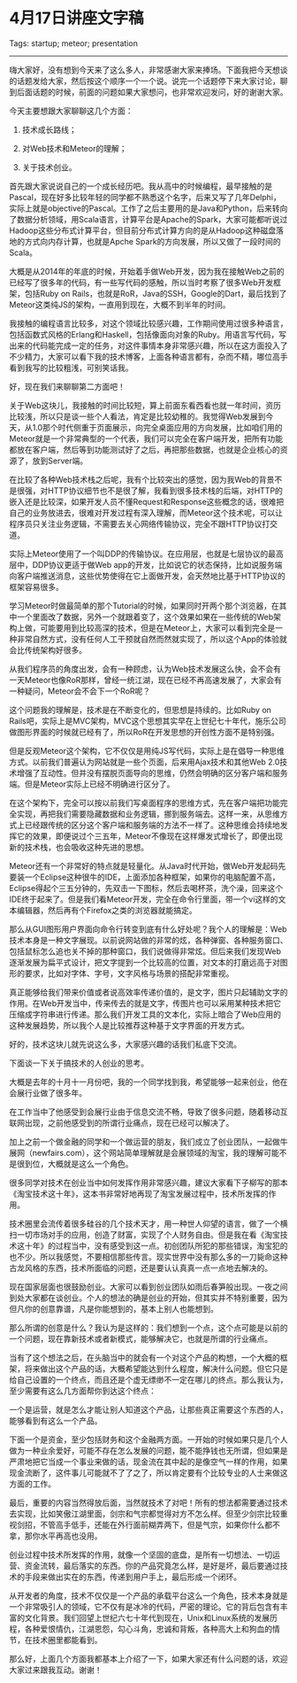 # 4月17日讲座文字稿
Tags: startup; meteor; presentation

------

嗨大家好，没有想到今天来了这么多人，非常感谢大家来捧场。下面我把今天想谈的话题发给大家，然后按这个顺序一个一个说。说完一个话题停下来大家讨论，聊到后面话题的时候，前面的问题如果大家想问，也非常欢迎发问，好的谢谢大家。

今天主要想跟大家聊聊这几个方面：

1. 技术成长路线；

1. 对Web技术和Meteor的理解；

1. 关于技术创业。

首先跟大家说说自己的一个成长经历吧。我从高中的时候编程，最早接触的是Pascal，现在好多比较年轻的同学都不熟悉这个名字，后来又写了几年Delphi，实际上就是objective的Pascal。工作了之后主要用的是Java和Python，后来转向了数据分析领域，用Scala语言，计算平台是Apache的Spark，大家可能都听说过Hadoop这些分布式计算平台，但目前分布式计算方向的是从Hadoop这种磁盘落地的方式向内存计算，也就是Apche Spark的方向发展，所以又做了一段时间的Scala。

大概是从2014年的年底的时候，开始着手做Web开发，因为我在接触Web之前的已经写了很多年的代码，有一些写代码的感触，所以当时考察了很多Web开发框架，包括Ruby on Rails，也就是RoR，Java的SSH，Google的Dart，最后找到了Meteor这类纯JS的架构，一直用到现在，大概不到半年的时间。

我接触的编程语言比较多，对这个领域比较感兴趣，工作期间使用过很多种语言，包括函数式风格的Erlang和Haskell，包括像面向对象的Ruby。用语言写代码，写出来的代码能完成一定的任务，对这件事情本身非常感兴趣，所以在这方面投入了不少精力，大家可以看下我的技术博客，上面各种语言都有，杂而不精，哪位高手看到我写的比较粗浅，可别笑话我。

好，现在我们来聊聊第二方面吧！

关于Web这块儿，我接触的时间比较短，算上前面东看西看也就一年时间，资历比较浅，所以只是谈一些个人看法，肯定是比较幼稚的。我觉得Web发展到今天，从1.0那个时代侧重于页面展示，向完全桌面应用的方向发展，比如咱们用的Meteor就是一个非常典型的一个代表，我们可以完全在客户端开发，把所有功能都放在客户端，然后等到功能测试好了之后，再把那些数据，也就是企业核心的资源了，放到Server端。

在比较了各种Web技术栈之后呢，我有个比较突出的感觉，因为我Web的背景不是很强，对HTTP协议细节也不是很了解，我看到很多技术栈的后端，对HTTP的嵌入还是比较深，如果开发人员不懂Request和Response这些概念的话，很难把自己的业务放进去，很难对开发过程有深入理解，而Meteor这个技术呢，可以让程序员只关注业务逻辑，不需要去关心网络传输协议，完全不跟HTTP协议打交道。

实际上Meteor使用了一个叫DDP的传输协议。在应用层，也就是七层协议的最高层中，DDP协议更适于做Web app的开发，比如说它的状态保持，比如说服务端向客户端推送消息，这些优势使得在它上面做开发，会天然地比基于HTTP协议的框架容易很多。

学习Meteor时做最简单的那个Tutorial的时候，如果同时开两个那个浏览器，在其中一个里面改了数据，另外一个就跟着变了，这个效果如果在一些传统的Web架构上做，可能要用到比较高深的技术，但是在Meteor上，大家可以看到完全是一种非常自然方式，没有任何人工干预就自然而然就实现了，所以这个App的体验就会比传统架构好很多。

从我们程序员的角度出发，会有一种顾虑，认为Web技术发展这么快，会不会有一天Meteor也像RoR那样，曾经一统江湖，现在已经不再高速发展了，大家会有一种疑问，Meteor会不会下一个RoR呢？

这个问题我的理解是，技术是在不断变化的，但思想是持续的。比如Ruby on Rails吧，实际上是MVC架构，MVC这个思想其实早在上世纪七十年代，施乐公司做图形界面的时候就已经有了，所以RoR在开发思想的开创性方面不是特别强。

但是反观Meteor这个架构，它不仅仅是用纯JS写代码，实际上是在倡导一种思维方式。以前我们普遍认为网站就是一些个页面，后来用Ajax技术和其他Web 2.0技术增强了互动性。但并没有摆脱页面导向的思维，仍然会明确的区分客户端和服务端。但是Meteor实际上已经不明确进行区分了。

在这个架构下，完全可以按以前我们写桌面程序的思维方式，先在客户端把功能完全实现，再把我们需要隐藏数据和业务逻辑，挪到服务端去。这样一来，从思维方式上已经跟传统的区分这个客户端和服务端的方法不一样了。这种思维会持续地发挥它的效果，即便说过个三五年，Meteor不像现在这样爆发式增长了，即便出现新的技术栈，也会吸收这种先进的思想。

Meteor还有一个非常好的特点就是轻量化。从Java时代开始，做Web开发起码先要装一个Eclipse这种很牛的IDE，上面添加各种框架，如果你的电脑配置不高，Eclipse得起个三五分钟的，先双击一下图标，然后去喝杯茶，洗个澡，回来这个IDE终于起来了。但是我们看Meteor开发，完全在命令行里面，带一个vi这样的文本编辑器，然后再有个Firefox之类的浏览器就能搞定。

那么从GUI图形用户界面向命令行转变到底有什么好处呢？我个人的理解是：Web技术本身是一种文字展现。以前说网站做的非常的炫，各种弹窗、各种服务窗口、包括鼠标怎么追也关不掉的那种窗口，我们说做得非常炫。但后来我们发现Web逐渐发展为扁平式设计，把文字提到一个比较高的位置，对文本的打磨远高于对图形的要求，比如对字体、字号，文字风格与场景的搭配非常重视。

真正能够给我们带来价值或者说高效率传递价值的，是文字，图片只起辅助文字的作用。在Web开发当中，传来传去的就是文字，传图片也可以采用某种技术把它压缩成字符串进行传递。那么我们开发工具的文本化，实际上暗合了Web应用的这种发展趋势，所以我个人是比较推荐这种基于文字界面的开发方式。

好的，技术这块儿就先说这么多，大家感兴趣的话我们私底下交流。

下面谈一下关于搞技术的人创业的思考。

大概是去年的十月十一月份吧，我的一个同学找到我，希望能够一起来创业，他在会展行业做了很多年。

在工作当中了他感受到会展行业由于信息交流不畅，导致了很多问题，随着移动互联网出现，之前他感受到的所谓行业痛点，现在已经可以解决了。

加上之前一个做金融的同学和一个做运营的朋友，我们成立了创业团队，一起做牛展网（newfairs.com），这个网站简单理解就是会展领域的淘宝，我的理解可能不是很到位，大概就是这么一个角色。

很多同学对技术在创业当中如何发挥作用非常感兴趣，建议大家看下子柳写的那本《淘宝技术这十年》，这本书非常好地再现了淘宝发展过程中，技术所发挥的作用。

技术圈里会流传着很多硅谷的几个技术天才，用一种世人仰望的语言，做了一个横扫一切市场对手的应用，创造了财富，实现了个人财务自由。但是我在看《淘宝技术这十年》的过程当中，没有感受到这一点。初创团队所犯的那些错误，淘宝犯的也不少。所以我感觉，不要相信那些传言。现实世界中没有那么多的一刀毙命这种古龙风格的东西，技术所面临的问题，还是要认认真真一点一点地去解决的。

现在国家层面也很鼓励创业。大家可以看到创业团队如雨后春笋般出现。一夜之间到处大家都在谈创业。个人的想法的确是创业的开始，但其实并不特别重要，因为但凡你的创意靠谱，凡是你能想到的，基本上别人也能想到。

那么所谓的创意是什么？我认为是这样的：我们想到一个点，这个点可能是以前的一个问题，现在靠新技术或者新模式，能够解决它，也就是所谓的行业痛点。

当有了这个想法之后，在头脑当中的就会有一个对这个产品的构想，一个大概的框架，将来做出这个产品的话，大概希望能达到什么程度，解决什么问题。但它只是给自己设置的一个终点，而且还是个虚无缥缈不一定在哪儿的终点。那么我认为，至少需要有这么几方面帮你到达这个终点：

一个是运营，就是怎么才能让别人知道这个产品，让那些真正需要这个东西的人，能够看到有这么一个产品。

下面一个是资金，至少包括财务和这个金融两方面。一开始的时候如果只是几个人做为一种业余爱好，可能不存在怎么发展的问题，能不能挣钱也无所谓，但如果是严肃地把它当成一个事业来做的话，现金流在其中起的是像空气一样的作用，如果现金流断了，这件事儿可能就不了了之了，所以肯定要有个比较专业的人士来做这方面的工作。

最后，重要的内容当然得放后面，当然就技术了对吧！所有的想法都需要通过技术去实现，比如笑傲江湖里面，剑宗和气宗都觉得对方不怎么样。但至少剑宗比较重视剑招，不管高手低手，还能在外行面前糊弄两下，但是气宗，如果你什么都不拿，那你水平再高也没用。

创业过程中技术所发挥的作用，就像一个坚固的底盘，是所有一切想法、一切运营、资金流转，最后落实的东西。你的产品究竟怎么样，是好是坏，最后要通过技术的手段来做出实在的东西，传递到用户手上，最后形成一个闭环。

从开发者的角度，技术不仅仅是一个产品的承载平台这么一个角色，技术本身就是一个非常吸引人的领域，它不仅有是冰冷的代码，严密的理论。它的背后包含有丰富的文化背景。我们回望上世纪六七十年代到现在，Unix和Linux系统的发展历程，各种爱恨情仇，江湖恩怨，勾心斗角，忠诚和背叛，各种高大上和狗血的情节，在技术圈里都能看到。

那么好，上面几个方面我都基本上介绍了一下，如果大家还有什么问题的话，欢迎大家过来跟我互动。谢谢！
